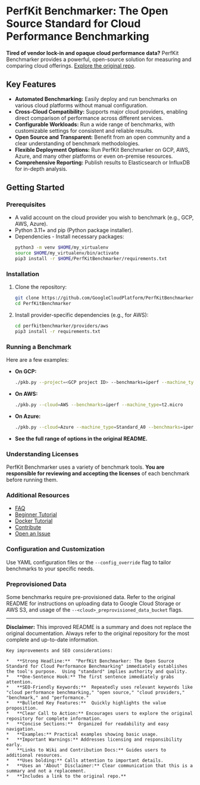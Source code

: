 # PerfKit Benchmarker: The Open Source Standard for Cloud Performance Benchmarking

**Tired of vendor lock-in and opaque cloud performance data?** PerfKit Benchmarker provides a powerful, open-source solution for measuring and comparing cloud offerings.  [Explore the original repo](https://github.com/GoogleCloudPlatform/PerfKitBenchmarker).

## Key Features

*   **Automated Benchmarking:**  Easily deploy and run benchmarks on various cloud platforms without manual configuration.
*   **Cross-Cloud Compatibility:** Supports major cloud providers, enabling direct comparison of performance across different services.
*   **Configurable Workloads:**  Run a wide range of benchmarks, with customizable settings for consistent and reliable results.
*   **Open Source and Transparent:**  Benefit from an open community and a clear understanding of benchmark methodologies.
*   **Flexible Deployment Options:** Run PerfKit Benchmarker on GCP, AWS, Azure, and many other platforms or even on-premise resources.
*   **Comprehensive Reporting:** Publish results to Elasticsearch or InfluxDB for in-depth analysis.

## Getting Started

### Prerequisites

*   A valid account on the cloud provider you wish to benchmark (e.g., GCP, AWS, Azure).
*   Python 3.11+ and pip (Python package installer).
*   Dependencies - Install necessary packages:
    ```bash
    python3 -m venv $HOME/my_virtualenv
    source $HOME/my_virtualenv/bin/activate
    pip3 install -r $HOME/PerfKitBenchmarker/requirements.txt
    ```

### Installation

1.  Clone the repository:
    ```bash
    git clone https://github.com/GoogleCloudPlatform/PerfKitBenchmarker.git
    cd PerfKitBenchmarker
    ```

2.  Install provider-specific dependencies (e.g., for AWS):
    ```bash
    cd perfkitbenchmarker/providers/aws
    pip3 install -r requirements.txt
    ```

### Running a Benchmark

Here are a few examples:
*   **On GCP:**
    ```bash
    ./pkb.py --project=<GCP project ID> --benchmarks=iperf --machine_type=f1-micro
    ```
*   **On AWS:**
    ```bash
    ./pkb.py --cloud=AWS --benchmarks=iperf --machine_type=t2.micro
    ```
*   **On Azure:**
    ```bash
    ./pkb.py --cloud=Azure --machine_type=Standard_A0 --benchmarks=iperf
    ```
*   **See the full range of options in the original README.**

### Understanding Licenses

PerfKit Benchmarker uses a variety of benchmark tools. **You are responsible for reviewing and accepting the licenses** of each benchmark before running them.

### Additional Resources

*   [FAQ](https://github.com/GoogleCloudPlatform/PerfKitBenchmarker/wiki/FAQ)
*   [Beginner Tutorial](./tutorials/beginner_walkthrough)
*   [Docker Tutorial](./tutorials/docker_walkthrough)
*   [Contribute](https://github.com/GoogleCloudPlatform/PerfKitBenchmarker/blob/master/CONTRIBUTING.md)
*   [Open an Issue](https://github.com/GoogleCloudPlatform/PerfKitBenchmarker/issues)

### Configuration and Customization

Use YAML configuration files or the `--config_override` flag to tailor benchmarks to your specific needs.

### Preprovisioned Data

Some benchmarks require pre-provisioned data.  Refer to the original README for instructions on uploading data to Google Cloud Storage or AWS S3, and usage of the `--<cloud>_preprovisioned_data_bucket` flags.

---

**Disclaimer:** This improved README is a summary and does not replace the original documentation. Always refer to the original repository for the most complete and up-to-date information.
```
Key improvements and SEO considerations:

*   **Strong Headline:**  "PerfKit Benchmarker: The Open Source Standard for Cloud Performance Benchmarking" immediately establishes the tool's purpose.  Using "standard" implies authority and quality.
*   **One-Sentence Hook:** The first sentence immediately grabs attention.
*   **SEO-Friendly Keywords:**  Repeatedly uses relevant keywords like "cloud performance benchmarking," "open source," "cloud providers," "benchmark," and "performance."
*   **Bulleted Key Features:**  Quickly highlights the value proposition.
*   **Clear Call to Action:** Encourages users to explore the original repository for complete information.
*   **Concise Sections:**  Organized for readability and easy navigation.
*   **Examples:** Practical examples showing basic usage.
*   **Important Warnings:** Addresses licensing and responsibility early.
*   **Links to Wiki and Contribution Docs:** Guides users to additional resources.
*   **Uses bolding:** Calls attention to important details.
*   **Uses an 'About' Disclaimer:** Clear communication that this is a summary and not a replacement.
*   **Includes a link to the original repo.**